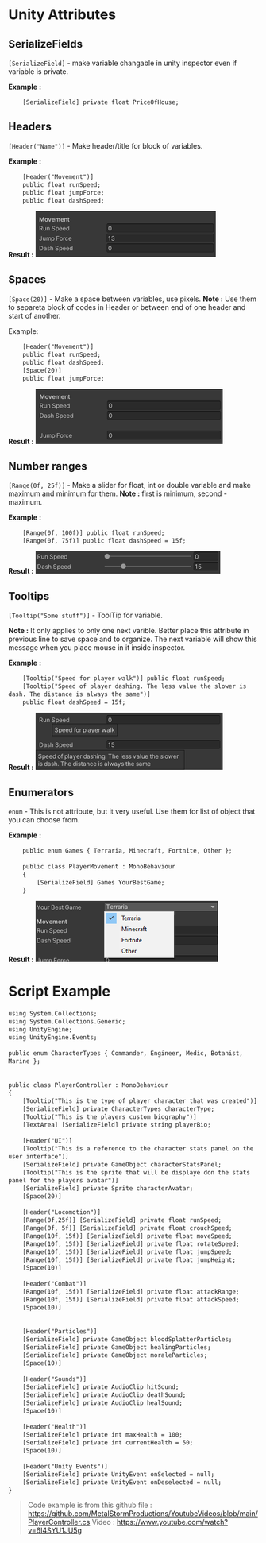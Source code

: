 # Unity Attributes

## SerializeFields

`[SerializeField]` - make variable changable in unity inspector even if variable is private.

**Example :** 

		[SerializeField] private float PriceOfHouse;

## Headers

`[Header("Name")]` - Make header/title for block of variables.

**Example :**

		[Header("Movement")]
		public float runSpeed;
		public float jumpForce;
		public float dashSpeed;
**Result :**
![Headers Result In Inspector](https://github.com/Pixtane/UnityStuff/blob/main/Images/Headers.png?raw=true)
## Spaces

`[Space(20)]` - Make a space between variables, use pixels.
**Note :** Use them to separeta block of codes in Header or between end of one header and start of another.

Example:

		[Header("Movement")]
		public float runSpeed;
		public float dashSpeed;
		[Space(20)]
		public float jumpForce;
**Result :**
![Spaces Result In Inspector](https://github.com/Pixtane/UnityStuff/blob/main/Images/Spaces.png?raw=true)


## Number ranges

`[Range(0f, 25f)]` - Make a slider for float, int or double variable and make maximum and minimum for them.
**Note :** first is minimum, second - maximum.

**Example :**

		[Range(0f, 100f)] public float runSpeed;
		[Range(0f, 75f)] public float dashSpeed = 15f;
**Result :**
![Ranges Result In Inspector](https://github.com/Pixtane/UnityStuff/blob/main/Images/Ranges.png?raw=true)


## Tooltips

`[Tooltip("Some stuff")]` - ToolTip for variable.

**Note :** It only applies to only one next varible. Better place this attribute in previous line to save space and to organize. The next variable will show this message when you place mouse in it inside inspector.

**Example :**

		[Tooltip("Speed for player walk")] public float runSpeed;
		[Tooltip("Speed of player dashing. The less value the slower is dash. The distance is always the same")]
		public float dashSpeed = 15f;
**Result :**
![Ranges Result In Inspector](https://github.com/Pixtane/UnityStuff/blob/main/Images/ToolTips.png?raw=true)


## Enumerators

`enum` - This is not attribute, but it very useful. Use them for list of object that you can choose from.

**Example :**

		public enum Games { Terraria, Minecraft, Fortnite, Other };
		
		public class PlayerMovement : MonoBehaviour
		{	
			[SerializeField] Games YourBestGame;
		}
**Result :**
![Ranges Result In Inspector](https://github.com/Pixtane/UnityStuff/blob/main/Images/Enum.png?raw=true)

# Script Example

	using System.Collections;
	using System.Collections.Generic;
	using UnityEngine;
	using UnityEngine.Events;

	public enum CharacterTypes { Commander, Engineer, Medic, Botanist, Marine };


	public class PlayerController : MonoBehaviour
	{
	    [Tooltip("This is the type of player character that was created")]
	    [SerializeField] private CharacterTypes characterType;
	    [Tooltip("This is the players custom biography")]
	    [TextArea] [SerializeField] private string playerBio;

	    [Header("UI")]
	    [Tooltip("This is a reference to the character stats panel on the user interface")]
	    [SerializeField] private GameObject characterStatsPanel;
	    [Tooltip("This is the sprite that will be displaye don the stats panel for the players avatar")]
	    [SerializeField] private Sprite characterAvatar;
	    [Space(20)]

	    [Header("Locomotion")]
	    [Range(0f,25f)] [SerializeField] private float runSpeed;
	    [Range(0f, 5f)] [SerializeField] private float crouchSpeed;
	    [Range(10f, 15f)] [SerializeField] private float moveSpeed;
	    [Range(10f, 15f)] [SerializeField] private float rotateSpeed;
	    [Range(10f, 15f)] [SerializeField] private float jumpSpeed;
	    [Range(10f, 15f)] [SerializeField] private float jumpHeight;
	    [Space(10)]

	    [Header("Combat")]
	    [Range(10f, 15f)] [SerializeField] private float attackRange;
	    [Range(10f, 15f)] [SerializeField] private float attackSpeed;
	    [Space(10)]


	    [Header("Particles")]
	    [SerializeField] private GameObject bloodSplatterParticles;
	    [SerializeField] private GameObject healingParticles;
	    [SerializeField] private GameObject moraleParticles;
	    [Space(10)]

	    [Header("Sounds")]
	    [SerializeField] private AudioClip hitSound;
	    [SerializeField] private AudioClip deathSound;
	    [SerializeField] private AudioClip healSound;
	    [Space(10)]

	    [Header("Health")]
	    [SerializeField] private int maxHealth = 100;
	    [SerializeField] private int currentHealth = 50;
	    [Space(10)]

	    [Header("Unity Events")]    
	    [SerializeField] private UnityEvent onSelected = null;    
	    [SerializeField] private UnityEvent onDeselected = null;
	}
> Code example is from this github file : https://github.com/MetalStormProductions/YoutubeVideos/blob/main/PlayerController.cs
> Video :
> https://www.youtube.com/watch?v=6I4SYU1JU5g
